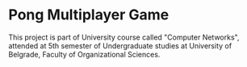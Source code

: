 # Pong Multiplayer Game
This project is part of University course called "Computer Networks", attended at 5th semester of Undergraduate studies at University of Belgrade, Faculty of Organizational Sciences. 
